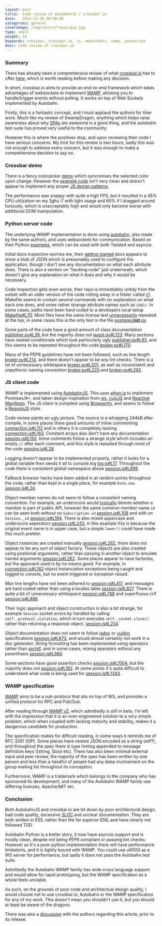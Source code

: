 ```yaml
---
layout: post
title:  Code review of AutobahnJS / crossbar.io
date:   2014-12-30 00:00:00
categories: general
coverimage: /img/covers/repairguy.jpg
type: small
weight: 19
keywords: crossbar, crossbar.io, js, websockets, wamp, javascript
desc: Code review of crossbar.io
---
```



### Summary

There has already been a comprehensive review of what [crossbar.io](http://crossbar.io/) has to offer [here](http://tavendo.com/blog/post/is-crossbar-the-future-of-python-web-apps/), which is worth reading before making any decision.

In short, crossbar.io aims to provide an end-to-end framework which takes advantages of websockets to implement [WAMP](http://wamp.ws/), allowing you to handle/trigger events without polling. It works on top of Web Sockets implemented by Autobahn.

Firstly, this is a fantastic concept, and I must applaud the authors for thier work. Much like my review of SwampDragon, anything which helps raise awareness about why [SPAs](http://en.wikipedia.org/wiki/Single-page_application) are awesome is a good thing, and the autobahn test suite has proved very useful to the community.

However this is where the positives stop, and upon reviewing their code I have serious concerns. My limit for this review is two hours, sadly this was not enough to address every concern, but it was enough to make a comprehensive decision to say no.


### Crossbar demo

There is a fancy colorpicker [demo](https://demo.crossbar.io/demo/colorpicker/index.html) which syncronises the selected color upon change. However the [example code](https://github.com/crossbario/crossbardemo/blob/master/crossbardemo/crossbardemo/web/demo/colorpicker/js/colorpicker.js) isn't very clean and doesn't appear to implement any proper [JS design patterns](http://addyosmani.com/resources/essentialjsdesignpatterns/book/).

The performance was snappy with quite a high FPS, but it resulted in a 45% CPU utilization on my 3ghz i7 with light usage and 60% if I dragged around furiously, which is unacceptably high and would only become worse with additional DOM manipulation.

### Python server code

The underlying WAMP implementation is done using [autobahn](http://autobahn.ws/), also made by the same authors, and uses websockets for communication. Based on their Python [examples](http://autobahn.ws/python/), which can be used with both Twisted and asyncio.

Initial docs inspection worries me, their [getting started](http://crossbar.io/docs/Getting-started-with-Python/) docs appears to show a blob of JSON which is presumably used to configure the application, though I don't see any documentation on what each attribute does. There is also a section on "hacking code" just underneath, which doesn't give any explanation on what it does and why it would be necessary.

Code inspection gets even worse, their repo is immediately untidy from the outset with an older version of the code rotting away in a folder called [v1](httfps://github.com/crossbario/crossbar/tree/master/v1). Makefile seems to contain several commands with no explanation on what each one does, and some rather strange attribute names such as `cbdir`. In some cases, paths have been hard coded to a developers local setup [Makefile#L70](https://github.com/crossbario/crossbar/tree/v0.9.12/crossbar/Makefile#L70). Most files have the same license text [unnecessarily](http://stackoverflow.com/questions/845895/putting-license-in-each-code-file) repeated at the top, in some cases this is the only text in the file [postgres/__init__.py](https://github.com/crossbario/crossbar/tree/v0.9.12/crossbar/crossbar/adapter/postgres/__init__.py).

Some parts of the code have a good amount of class documentation [publisher.py#L39](https://github.com/crossbario/crossbar/tree/v0.9.12/crossbar/crossbar/adapter/postgres/publisher.py#L39), but the majority does not [guest.py#L123](https://github.com/crossbario/crossbar/blob/master/crossbar/crossbar/controller/guest.py#L123). Many sections have nested conditionals which look particularly ugly [publisher.py#L93](https://github.com/crossbario/crossbar/blob/master/crossbar/crossbar/adapter/postgres/publisher.py#L93), and this seems to be repeated throughout the code [broker.py#L170](https://github.com/crossbario/crossbar/blob/v0.9.12/crossbar/crossbar/router/broker.py#L170).

Many of the PEP8 guidelines have not been followed, such as line length [broker.py#L214](https://github.com/crossbario/crossbar/blob/v0.9.12/crossbar/crossbar/router/broker.py#L214), and there doesn't appear to be any lint checks. There is a lot of unnecessary whitespace [broker.py#L201](https://github.com/crossbario/crossbar/blob/v0.9.12/crossbar/crossbar/router/broker.py#L201), as well as inconsistent and unpythonic naming convention [broker.py#L220](https://github.com/crossbario/crossbar/blob/v0.9.12/crossbar/crossbar/router/broker.py#L220) and [broker.py#L292](https://github.com/crossbario/crossbar/blob/v0.9.12/crossbar/crossbar/router/broker.py#L292).

### JS client code

WAMP is implemented using [AutobahnJS](https://github.com/tavendo/AutobahnJS). This uses [when.js](https://github.com/cujojs/when) to implement Promises/A+, and taken design inspiration from [ws](https://github.com/einaros/ws), [cujoJS](http://cujojs.com/) and [Reactive Manifesto](http://www.reactivemanifesto.org/). The JS client is compiled using [Browserify](http://browserify.org/), and seems to follow a [RequireJS](http://requirejs.org/) style.

Code review paints an ugly picture. The source is a whopping 244kB after compile, in some places there good amounts of inline commenting [connection.js#L112](https://github.com/tavendo/AutobahnJS/blob/v0.9.5/package/lib/connection.js#L112) and in others it is completely lacking [connection.js#L163](https://github.com/tavendo/AutobahnJS/blob/v0.9.5/package/lib/connection.js#L163). Constant arrays also don't have any documentation [session.js#L150](https://github.com/tavendo/AutobahnJS/blob/v0.9.5/package/lib/session.js#L150). Inline comments follow a strange style which includes an empty `//` after each comment, and this style is repeated through most of the code [session.js#L28](https://github.com/tavendo/AutobahnJS/blob/v0.9.5/package/lib/session.js#L28).

Logging doesn't appear to be implemented properly, rather it looks for a global variable then sends it all to console.log [log.js#L17](https://github.com/tavendo/AutobahnJS/blob/v0.9.5/package/lib/log.js#L17). Throughout the code there is consistent global namespace abuse [session.js#L898](https://github.com/tavendo/AutobahnJS/blob/v0.9.5/package/lib/session.js#L898).

Fallback browser hacks have been added in at random points throughout the code, rather than kept in a single place, for example `Date.now` [session.js#L24](https://github.com/tavendo/AutobahnJS/blob/v0.9.5/package/lib/session.js#L24).

Object member names do not seem to follow a consistent naming convention. For example, an underscore would [typically](http://stackoverflow.com/questions/4484424/underscore-prefix-for-property-and-method-names-in-javascript) denote whether a member is part of public API, however the same common member name `id` can be seen both without on `Subscription.id` [session.js#L108](https://github.com/tavendo/AutobahnJS/blob/v0.9.5/package/lib/session.js#L108) and with on `Session._id` [session.js#L194](https://github.com/tavendo/AutobahnJS/blob/v0.9.5/package/lib/session.js#L194). There is also mixed uppercase and underscore seperators [session.js#L243](https://github.com/tavendo/AutobahnJS/blob/v0.9.5/package/lib/session.js#L243), in this example this is because the original event name is in upper case, but a simple `lower()` could have made this much prettier.

Object instances are created manually [session.js#L262](https://github.com/tavendo/AutobahnJS/blob/v0.9.5/package/lib/session.js#L262), there does not appear to be any sort of object factory. These objects are also created using positional arguments, rather than passing in another object to emulate named arguments [session.js#L262](https://github.com/tavendo/AutobahnJS/blob/v0.9.5/package/lib/session.js#L262). Some places appear to have factories, but the approach used is by no means good. For example, in [connection.js#L162](https://github.com/tavendo/AutobahnJS/blob/v0.9.5/package/lib/connection.js#L162) object instanciation exceptions being caught and logged to console, but no event triggered or exception raised.

Max line lengths have not been adhered to [session.js#L417](https://github.com/tavendo/AutobahnJS/blob/v0.9.5/package/lib/session.js#L417), and messages are hard coded rather than using a locales table [session.js#L827](https://github.com/tavendo/AutobahnJS/blob/v0.9.5/package/lib/session.js#L827). There is quite a bit of unnecessary whitespace [session.js#L788](https://github.com/tavendo/AutobahnJS/blob/v0.9.5/package/lib/session.js#L788) and superfluous crlf [session.js#L888](https://github.com/tavendo/AutobahnJS/blob/v0.9.5/package/lib/session.js#L888).

Their logic approach and object construction is also a bit strange, for example `Session` socket errors by handled by calling `self._protocol_violation`, which in turn executes `self._socket.close()` rather than returning a response object. [session.js#L234](https://github.com/tavendo/AutobahnJS/blob/v0.9.5/package/lib/session.js#L234)

Object documentation does not seem to follow [jsdoc](https://github.com/jsdoc3/jsdoc) or [yuidoc](http://yui.github.io/yuidoc/) specifications [session.js#L673](https://github.com/tavendo/AutobahnJS/blob/v0.9.5/package/lib/session.js#L673), and would almost certainly not work in a doc generator. String formatting has been implemented using operators rather than [sprintf](https://www.npmjs.com/package/sprintf-js), and in some cases, mixing operators without any parenthasis [session.js#L980](https://github.com/tavendo/AutobahnJS/blob/v0.9.5/package/lib/session.js#L980).

Some sections have good assertion checks [session.js#L1004](https://github.com/tavendo/AutobahnJS/blob/v0.9.5/package/lib/session.js#L1004), but the majority does not [session.js#L182](https://github.com/tavendo/AutobahnJS/blob/v0.9.5/package/lib/session.js#L182). 
At some points it's quite difficult to understand what code is being used for [session.js#L1343](https://github.com/tavendo/AutobahnJS/blob/v0.9.5/package/lib/session.js#L1343).

### WAMP specification

[WAMP](http://wamp.ws/) aims to be a sub-protocol that sits on top of WS, and provides a unified protocol for RPC and Pub/Sub.

After reading through [WAMP v2](https://github.com/tavendo/WAMP/blob/master/spec/advanced.md), which admittedly is still in beta, I'm left with the impression that it is an over-engineered solution to a very simple problem, which when coupled with lacking maturity and stability, makes it a dangerous candidate for production.

The specification makes for difficult reading, in some ways it reminds me of RFC 3261 (SIP). Some places have nested JSON encoded as a string (wtf?), and throughout the spec there is type hinting appended to message definition keys (|string, |bool etc). There has also been minimal external input and peer review, the majority of the spec has been written by one person and less than a handful of people had any deep involvement on the group mailing list throughout its conception.

Furthermore, WAMP is a trademark which belongs to the company who has sponsored its development, and many of the Autobahn WAMP family use differing licenses, Apache/MIT etc.

### Conclusion

Both AutobahnJS and crossbar.io are let down by poor architectural design, bad code quality, excessive [SLOC](http://en.wikipedia.org/wiki/Source_lines_of_code) and unclear documentation. They are both written in ES5, rather than the far superior ES6, and have clearly not followed TDD.

Autobahn Python is a better story, it now have asyncio support and is mostly clean, despite not being PEP8 compliant or passing lint checks. However as it's a pure-python implementation there will have performance limitations, and it is tightly bound with WAMP. You could use uWSGI as a WS server for performance, but sadly it does not pass the Autobahn test suite. 

Admittedly the Autobahn WAMP family has wide cross language support and would allow for rapid prototyping, but the WAMP specification as a whole feels unviable.

As such, on the grounds of poor code and architectual design quality, I would choose not to use crossbar.io, Autobahn or the WAMP specification for any of my work. This doesn't mean *you* shouldn't use it, but you should at least be aware of the dragons.

There was also a [discussion](https://groups.google.com/forum/#!msg/autobahnws/EMKF4a0aXKI/uy7cg9DvqLYJ) with the authors regarding this article, prior to its release.
